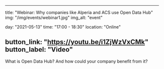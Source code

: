 

---
title: "Webinar: Why companies like Alperia and ACS use Open Data Hub"
img: "/img/events/webinar1.jpg"
img_alt: "event"

day: "2021-05-13"
time: "17:00 - 18:30"
location: "Online"

button_link: "https://youtu.be/i1ZjWzVxCMk"
button_label: "Video"
---

What is Open Data Hub? And how could your company benefit from it?